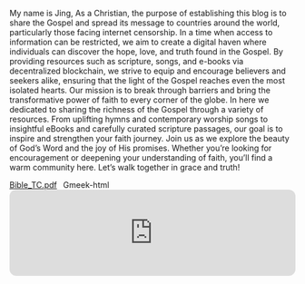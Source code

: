 My name is Jing, As a Christian, the purpose of establishing this blog is to share the Gospel and spread its message to countries around the world, particularly those facing internet censorship. In a time when access to information can be restricted, we aim to create a digital haven where individuals can discover the hope, love, and truth found in the Gospel. By providing resources such as scripture, songs, and e-books via decentralized blockchain, we strive to equip and encourage believers and seekers alike, ensuring that the light of the Gospel reaches even the most isolated hearts. Our mission is to break through barriers and bring the transformative power of faith to every corner of the globe. In here we dedicated to sharing the richness of the Gospel through a variety of resources. From uplifting hymns and contemporary worship songs to insightful eBooks and carefully curated scripture passages, our goal is to inspire and strengthen your faith journey. Join us as we explore the beauty of God’s Word and the joy of His promises. Whether you’re looking for encouragement or deepening your understanding of faith, you’ll find a warm community here. Let’s walk together in grace and truth! 



[Bible_TC.pdf](https://github.com/user-attachments/files/19458005/Bible_TC.pdf)
`
`Gmeek-html<iframe style="border-radius:12px" src="https://open.spotify.com/embed/artist/2LFbgsbEhfilNpQYW7mied?utm_source=generator" width="100%" height="152" frameBorder="0" allowfullscreen="" allow="autoplay; clipboard-write; encrypted-media; fullscreen; picture-in-picture" loading="lazy"></iframe>`
`
